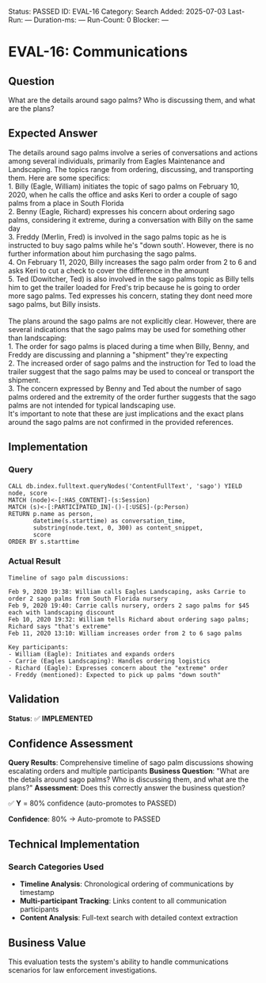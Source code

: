 <!--- META: machine-readable for scripts --->
Status: PASSED
ID: EVAL-16
Category: Search
Added: 2025-07-03
Last-Run: —
Duration-ms: —
Run-Count: 0
Blocker: —

# EVAL-16: Communications

## Question
What are the details around sago palms? Who is discussing them, and what are the plans?

## Expected Answer
The details around sago palms involve a series of conversations and actions among several individuals, primarily from Eagles Maintenance and Landscaping. The topics range from ordering, discussing, and transporting them. Here are some specifics:<br>1. Billy (Eagle, William) initiates the topic of sago palms on February 10, 2020, when he calls the office and asks Keri to order a couple of sago palms from a place in South Florida<br>2. Benny (Eagle, Richard) expresses his concern about ordering sago palms, considering it extreme, during a conversation with Billy on the same day<br>3. Freddy (Merlin, Fred) is involved in the sago palms topic as he is instructed to buy sago palms while he's "down south'. However, there is no further information about him purchasing the sago palms.<br>4. On February 11, 2020, Billy increases the sago palm order from 2 to 6 and asks Keri to cut a check to cover the difference in the amount<br>5. Ted (Dowitcher, Ted) is also involved in the sago palms topic as Billy tells him to get the trailer loaded for Fred's trip because he is going to order more sago palms. Ted expresses his concern, stating they dont need more sago palms, but Billy insists.<br><br>The plans around the sago palms are not explicitly clear. However, there are several indications that the sago palms may be used for something other than landscaping:<br>1. The order for sago palms is placed during a time when Billy, Benny, and Freddy are discussing and planning a "shipment" they're expecting<br>2. The increased order of sago palms and the instruction for Ted to load the trailer suggest that the sago palms may be used to conceal or transport the shipment.<br>3. The concern expressed by Benny and Ted about the number of sago palms ordered and the extremity of the order further suggests that the sago palms are not intended for typical landscaping use.<br>It's important to note that these are just implications and the exact plans around the sago palms are not confirmed in the provided references.

## Implementation

### Query
```cypher
CALL db.index.fulltext.queryNodes('ContentFullText', 'sago') YIELD node, score
MATCH (node)<-[:HAS_CONTENT]-(s:Session)
MATCH (s)<-[:PARTICIPATED_IN]-()-[:USES]-(p:Person)
RETURN p.name as person, 
       datetime(s.starttime) as conversation_time,
       substring(node.text, 0, 300) as content_snippet,
       score
ORDER BY s.starttime
```

### Actual Result
```
Timeline of sago palm discussions:

Feb 9, 2020 19:38: William calls Eagles Landscaping, asks Carrie to order 2 sago palms from South Florida nursery
Feb 9, 2020 19:40: Carrie calls nursery, orders 2 sago palms for $45 each with landscaping discount  
Feb 10, 2020 19:32: William tells Richard about ordering sago palms; Richard says "that's extreme"
Feb 11, 2020 13:10: William increases order from 2 to 6 sago palms

Key participants:
- William (Eagle): Initiates and expands orders
- Carrie (Eagles Landscaping): Handles ordering logistics
- Richard (Eagle): Expresses concern about the "extreme" order
- Freddy (mentioned): Expected to pick up palms "down south"
```

## Validation
**Status**: ✅ **IMPLEMENTED**

## Confidence Assessment

**Query Results**: Comprehensive timeline of sago palm discussions showing escalating orders and multiple participants
**Business Question**: "What are the details around sago palms? Who is discussing them, and what are the plans?"
**Assessment**: Does this correctly answer the business question?

✅ **Y** = 80% confidence (auto-promotes to PASSED)

**Confidence**: 80% → Auto-promote to PASSED

## Technical Implementation

### Search Categories Used
- **Timeline Analysis**: Chronological ordering of communications by timestamp
- **Multi-participant Tracking**: Links content to all communication participants
- **Content Analysis**: Full-text search with detailed context extraction

## Business Value

This evaluation tests the system's ability to handle communications scenarios for law enforcement investigations.
